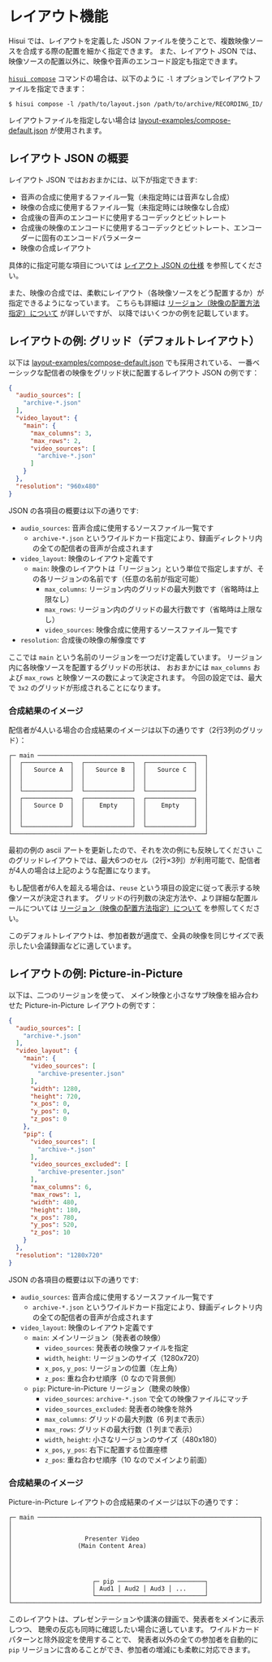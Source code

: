 # レイアウト機能

Hisui では、レイアウトを定義した JSON ファイルを使うことで、複数映像ソースを合成する際の配置を細かく指定できます。
また、レイアウト JSON では、映像ソースの配置以外に、映像や音声のエンコード設定も指定できます。

[`hisui compose`](./compose_command.md) コマンドの場合は、以下のように `-l` オプションでレイアウトファイルを指定できます：

```console
$ hisui compose -l /path/to/layout.json /path/to/archive/RECORDING_ID/
```

レイアウトファイルを指定しない場合は [layout-examples/compose-default.json](../layout-examples/compose-default.json) が使用されます。

## レイアウト JSON の概要

レイアウト JSON ではおおまかには、以下が指定できます:
- 音声の合成に使用するファイル一覧（未指定時には音声なし合成）
- 映像の合成に使用するファイル一覧（未指定時には映像なし合成）
- 合成後の音声のエンコードに使用するコーデックとビットレート
- 合成後の映像のエンコードに使用するコーデックとビットレート、エンコーダーに固有のエンコードパラメーター
- 映像の合成レイアウト

具体的に指定可能な項目については [レイアウト JSON の仕様](./layout_spec.md) を参照してください。

また、映像の合成では、柔軟にレイアウト（各映像ソースをどう配置するか）が指定できるようになっています。
こちらも詳細は [リージョン（映像の配置方法指定）について](./layout_region.md) が詳しいですが、
以降ではいくつかの例を記載しています。

## レイアウトの例: グリッド（デフォルトレイアウト）

以下は [layout-examples/compose-default.json](../layout-examples/compose-default.json) でも採用されている、
一番ベーシックな配信者の映像をグリッド状に配置するレイアウト JSON の例です：

```json
{
  "audio_sources": [
    "archive-*.json"
  ],
  "video_layout": {
    "main": {
      "max_columns": 3,
      "max_rows": 2,
      "video_sources": [
        "archive-*.json"
      ]
    }
  },
  "resolution": "960x480"
}
```

JSON の各項目の概要は以下の通りです:

- `audio_sources`: 音声合成に使用するソースファイル一覧です
  - `archive-*.json` というワイルドカード指定により、録画ディレクトリ内の全ての配信者の音声が合成されます
- `video_layout`: 映像のレイアウト定義です
  - `main`: 映像のレイアウトは「リージョン」という単位で指定しますが、その各リージョンの名前です（任意の名前が指定可能）
    - `max_columns`: リージョン内のグリッドの最大列数です（省略時は上限なし）
    - `max_rows`: リージョン内のグリッドの最大行数です（省略時は上限なし）
    - `video_sources`: 映像合成に使用するソースファイル一覧です
- `resolution`: 合成後の映像の解像度です

ここでは `main` という名前のリージョンを一つだけ定義しています。
リージョン内に各映像ソースを配置するグリッドの形状は、
おおまかには `max_columns` および `max_rows` と映像ソースの数によって決定されます。
今回の設定では、最大で `3x2` のグリッドが形成されることになります。

### 合成結果のイメージ

配信者が4人いる場合の合成結果のイメージは以下の通りです（2行3列のグリッド）：

```
┌─ main ──────────────────────────────────────────────┐
│  ┌─────────────┐  ┌─────────────┐  ┌─────────────┐  │
│  │   Source A  │  │   Source B  │  │   Source C  │  │
│  │             │  │             │  │             │  │
│  │             │  │             │  │             │  │
│  └─────────────┘  └─────────────┘  └─────────────┘  │
│  ┌─────────────┐  ┌─────────────┐  ┌─────────────┐  │
│  │   Source D  │  │    Empty    │  │    Empty    │  │
│  │             │  │             │  │             │  │
│  │             │  │             │  │             │  │
│  └─────────────┘  └─────────────┘  └─────────────┘  │
└─────────────────────────────────────────────────────┘
```

最初の例の ascii アートを更新したので、それを次の例にも反映してください
このグリッドレイアウトでは、最大6つのセル（2行×3列）が利用可能で、配信者が4人の場合は上記のような配置になります。

もし配信者が6人を超える場合は、`reuse` という項目の設定に従って表示する映像ソースが決定されます。
グリッドの行列数の決定方法や、より詳細な配置ルールについては [リージョン（映像の配置方法指定）について](./layout_region.md) を参照してください。

このデフォルトレイアウトは、参加者数が適度で、全員の映像を同じサイズで表示したい会議録画などに適しています。

## レイアウトの例: Picture-in-Picture

以下は、二つのリージョンを使って、
メイン映像と小さなサブ映像を組み合わせた Picture-in-Picture レイアウトの例です：

```json
{
  "audio_sources": [
    "archive-*.json"
  ],
  "video_layout": {
    "main": {
      "video_sources": [
        "archive-presenter.json"
      ],
      "width": 1280,
      "height": 720,
      "x_pos": 0,
      "y_pos": 0,
      "z_pos": 0
    },
    "pip": {
      "video_sources": [
        "archive-*.json"
      ],
      "video_sources_excluded": [
        "archive-presenter.json"
      ],
      "max_columns": 6,
      "max_rows": 1,
      "width": 480,
      "height": 180,
      "x_pos": 780,
      "y_pos": 520,
      "z_pos": 10
    }
  },
  "resolution": "1280x720"
}
```

JSON の各項目の概要は以下の通りです:

- `audio_sources`: 音声合成に使用するソースファイル一覧です
  - `archive-*.json` というワイルドカード指定により、録画ディレクトリ内の全ての配信者の音声が合成されます
- `video_layout`: 映像のレイアウト定義です
  - `main`: メインリージョン（発表者の映像）
    - `video_sources`: 発表者の映像ファイルを指定
    - `width`, `height`: リージョンのサイズ（1280x720）
    - `x_pos`, `y_pos`: リージョンの位置（左上角）
    - `z_pos`: 重ね合わせ順序（0 なので背景側）
  - `pip`: Picture-in-Picture リージョン（聴衆の映像）
    - `video_sources`: `archive-*.json` で全ての映像ファイルにマッチ
    - `video_sources_excluded`: 発表者の映像を除外
    - `max_columns`: グリッドの最大列数（6 列まで表示）
    - `max_rows`: グリッドの最大行数（1 列まで表示）
    - `width`, `height`: 小さなリージョンのサイズ（480x180）
    - `x_pos`, `y_pos`: 右下に配置する位置座標
    - `z_pos`: 重ね合わせ順序（10 なのでメインより前面）

### 合成結果のイメージ

Picture-in-Picture レイアウトの合成結果のイメージは以下の通りです：

```
┌─ main ─────────────────────────────────────────────────────────────┐
│                                                                    │
│                                                                    │
│                    Presenter Video                                 │
│                  (Main Content Area)                               │
│                                                                    │
│                                                                    │
│                                                                    │
│                                                                    │
│                      ┌─ pip ────────────────────────┐              │
│                      │ Aud1 │ Aud2 │ Aud3 │ ...     │              │
│                      └──────────────────────────────┘              │
└────────────────────────────────────────────────────────────────────┘
```

このレイアウトは、プレゼンテーションや講演の録画で、発表者をメインに表示しつつ、
聴衆の反応も同時に確認したい場合に適しています。
ワイルドカードパターンと除外設定を使用することで、
発表者以外の全ての参加者を自動的に `pip` リージョンに含めることができ、参加者の増減にも柔軟に対応できます。
